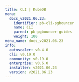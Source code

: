 ```yaml
---
title: CLI | KubeDB
menu:
  docs_v2021.06.23:
    identifier: pb-cli-pgbouncer
    name: CLI
    parent: pb-pgbouncer-guides
    weight: 100
menu_name: docs_v2021.06.23
info:
  autoscaler: v0.4.0
  cli: v0.19.0
  community: v0.19.0
  enterprise: v0.6.0
  installer: v2021.06.23
  version: v2021.06.23
---
```


